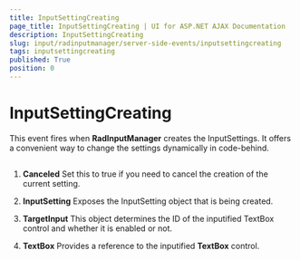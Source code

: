 ```yaml
---
title: InputSettingCreating
page_title: InputSettingCreating | UI for ASP.NET AJAX Documentation
description: InputSettingCreating
slug: input/radinputmanager/server-side-events/inputsettingcreating
tags: inputsettingcreating
published: True
position: 0
---
```


# InputSettingCreating



This event fires when **RadInputManager** creates the InputSettings. It offers a convenient way to change the settings dynamically in code-behind.

## 

1. **Canceled** Set this to true if you need to cancel the creation of the current setting.

1. **InputSetting** Exposes the InputSetting object that is being created.

1. **TargetInput** This object determines the ID of the inputified TextBox control and whether it is enabled or not.

1. **TextBox** Provides a reference to the inputified **TextBox** control.
